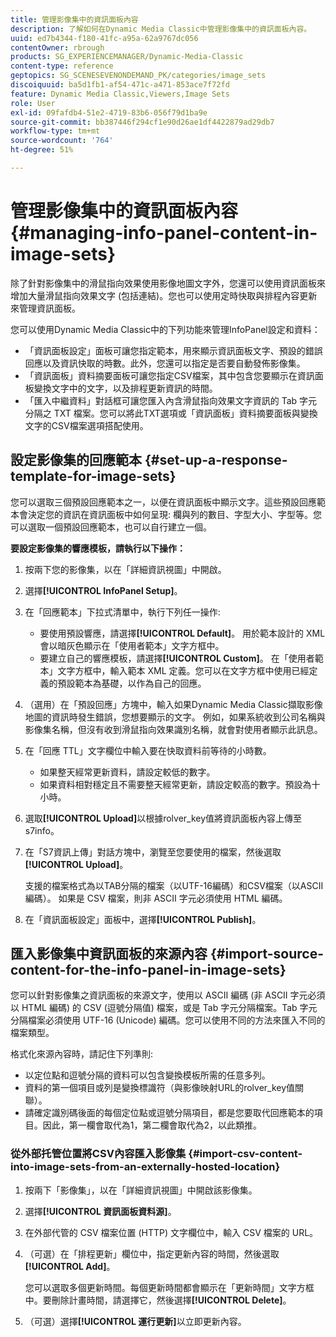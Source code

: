 ```yaml
---
title: 管理影像集中的資訊面板內容
description: 了解如何在Dynamic Media Classic中管理影像集中的資訊面板內容。
uuid: ed7b4344-f180-41fc-a95a-62a9767dc056
contentOwner: rbrough
products: SG_EXPERIENCEMANAGER/Dynamic-Media-Classic
content-type: reference
geptopics: SG_SCENESEVENONDEMAND_PK/categories/image_sets
discoiquuid: ba5d1fb1-af54-471c-a471-853ace7f72fd
feature: Dynamic Media Classic,Viewers,Image Sets
role: User
exl-id: 09fafdb4-51e2-4719-83b6-056f79d1ba9e
source-git-commit: bb387446f294cf1e90d26ae1df4422879ad29db7
workflow-type: tm+mt
source-wordcount: '764'
ht-degree: 51%

---
```


# 管理影像集中的資訊面板內容{#managing-info-panel-content-in-image-sets}

除了針對影像集中的滑鼠指向效果使用影像地圖文字外，您還可以使用資訊面板來增加大量滑鼠指向效果文字 (包括連結)。您也可以使用定時快取與排程內容更新來管理資訊面板。

您可以使用Dynamic Media Classic中的下列功能來管理InfoPanel設定和資料：

* 「資訊面板設定」面板可讓您指定範本，用來顯示資訊面板文字、預設的錯誤回應以及資訊快取的時數。此外，您還可以指定是否要自動發佈影像集。
* 「資訊面板」資料摘要面板可讓您指定CSV檔案，其中包含您要顯示在資訊面板變換文字中的文字，以及排程更新資訊的時間。
* 「匯入中繼資料」對話框可讓您匯入內含滑鼠指向效果文字資訊的 Tab 字元分隔之 TXT 檔案。您可以將此TXT選項或「資訊面板」資料摘要面板與變換文字的CSV檔案選項搭配使用。

## 設定影像集的回應範本 {#set-up-a-response-template-for-image-sets}

您可以選取三個預設回應範本之一，以便在資訊面板中顯示文字。這些預設回應範本會決定您的資訊在資訊面板中如何呈現: 欄與列的數目、字型大小、字型等。您可以選取一個預設回應範本，也可以自行建立一個。

**要設定影像集的響應模板，請執行以下操作：**

1. 按兩下您的影像集，以在「詳細資訊視圖」中開啟。
1. 選擇&#x200B;**[!UICONTROL InfoPanel Setup]**。
1. 在「回應範本」下拉式清單中，執行下列任一操作:

   * 要使用預設響應，請選擇&#x200B;**[!UICONTROL Default]**。 用於範本設計的 XML 會以暗灰色顯示在「使用者範本」文字方框中。
   * 要建立自己的響應模板，請選擇&#x200B;**[!UICONTROL Custom]**。 在「使用者範本」文字方框中，輸入範本 XML 定義。您可以在文字方框中使用已經定義的預設範本為基礎，以作為自己的回應。

1. （選用）在「預設回應」方塊中，輸入如果Dynamic Media Classic擷取影像地圖的資訊時發生錯誤，您想要顯示的文字。 例如，如果系統收到公司名稱與影像集名稱，但沒有收到滑鼠指向效果識別名稱，就會對使用者顯示此訊息。
1. 在「回應 TTL」文字欄位中輸入要在快取資料前等待的小時數。

   * 如果整天經常更新資料，請設定較低的數字。
   * 如果資料相對穩定且不需要整天經常更新，請設定較高的數字。預設為十小時。

1. 選取&#x200B;**[!UICONTROL Upload]**&#x200B;以根據rolver_key值將資訊面板內容上傳至s7info。
1. 在「S7資訊上傳」對話方塊中，瀏覽至您要使用的檔案，然後選取&#x200B;**[!UICONTROL Upload]**。

   支援的檔案格式為以TAB分隔的檔案（以UTF-16編碼）和CSV檔案（以ASCII編碼）。 如果是 CSV 檔案，則非 ASCII 字元必須使用 HTML 編碼。

1. 在「資訊面板設定」面板中，選擇&#x200B;**[!UICONTROL Publish]**。

## 匯入影像集中資訊面板的來源內容 {#import-source-content-for-the-info-panel-in-image-sets}

您可以針對影像集之資訊面板的來源文字，使用以 ASCII 編碼 (非 ASCII 字元必須以 HTML 編碼) 的 CSV (逗號分隔值) 檔案，或是 Tab 字元分隔檔案。Tab 字元分隔檔案必須使用 UTF-16 (Unicode) 編碼。您可以使用不同的方法來匯入不同的檔案類型。

格式化來源內容時，請記住下列準則:

* 以定位點和逗號分隔的資料可以包含變換模板所需的任意多列。
* 資料的第一個項目或列是變換標識符（與影像映射URL的rolver_key值關聯）。
* 請確定識別碼後面的每個定位點或逗號分隔項目，都是您要取代回應範本的項目。因此，第一欄會取代為$1$，第二欄會取代為$2$，以此類推。

### 從外部托管位置將CSV內容匯入影像集 {#import-csv-content-into-image-sets-from-an-externally-hosted-location}

1. 按兩下「影像集」，以在「詳細資訊視圖」中開啟該影像集。
1. 選擇&#x200B;**[!UICONTROL 資訊面板資料源]**。
1. 在外部代管的 CSV 檔案位置 (HTTP) 文字欄位中，輸入 CSV 檔案的 URL。
1. （可選）在「排程更新」欄位中，指定更新內容的時間，然後選取&#x200B;**[!UICONTROL Add]**。

   您可以選取多個更新時間。每個更新時間都會顯示在「更新時間」文字方框中。要刪除計畫時間，請選擇它，然後選擇&#x200B;**[!UICONTROL Delete]**。

1. （可選）選擇&#x200B;**[!UICONTROL 運行更新]**&#x200B;以立即更新內容。

